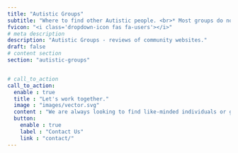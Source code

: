 ```yaml
---
title: "Autistic Groups"
subtitle: "Where to find other Autistic people. <br>* Most groups do not allow the use of functioning labels. <a href='/autism-functioning-labels/'>Learn why?</a>"
fvicon: "<i class='dropdown-icon fas fa-users'></i>"
# meta description
description: "Autistic Groups - reviews of community websites."
draft: false
# content section
section: "autistic-groups"


# call_to_action
call_to_action:
  enable : true
  title : "Let's work together."
  image : "images/vector.svg"
  content : "We are always looking to find like-minded individuals or groups to partner with towards our goal of helping newly diagnosed or self-diagnosed autistics."
  button:
    enable : true
    label : "Contact Us"
    link : "contact/"
---
```



